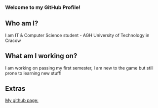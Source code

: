 ### Welcome to my GitHub Profile!
## Who am I?
I am IT & Computer Science student - AGH University of Technology in Cracow
## What am I working on?
I am working on passing my first semester, I am new to the game but still prone to learning new stuff!
## Extras
[My github page:](https://iandryou.github.io/)
